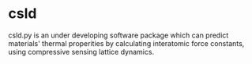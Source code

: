 # csld
csld.py is an under developing software package which can predict materials' thermal properities by calculating interatomic force constants, using compressive sensing lattice dynamics.

